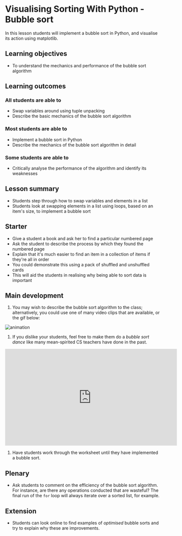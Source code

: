 # Visualising Sorting With Python - Bubble sort

In this lesson students will implement a bubble sort in Python, and visualise its action using matplotlib.

## Learning objectives

- To understand the mechanics and performance of the bubble sort algorithm

## Learning outcomes

### All students are able to

- Swap variables around using tuple unpacking
- Describe the basic mechanics of the bubble sort algorithm

### Most students are able to

- Implement a bubble sort in Python
- Describe the mechanics of the bubble sort algorithm in detail

### Some students are able to

- Critically analyse the performance of the algorithm and identify its weaknesses 

## Lesson summary

- Students step through how to swap variables and elements in a list
- Students look at swapping elements in a list using loops, based on an item's size, to implement a bubble sort

## Starter

- Give a student a book and ask her to find a particular numbered page
- Ask the student to describe the process by which they found the numbered page
- Explain that it's much easier to find an item in a collection of items if they're all in order
- You could demonstrate this using a pack of shuffled and unshuffled cards
- This will aid the students in realising why being able to sort data is important

## Main development

1. You may wish to describe the bubble sort algorithm to the class; alternatively, you could use one of many video clips that are available, or the gif below:

![animation](images/bubble_sort.gif)

1. If you dislike your students, feel free to make them do a *bubble sort dance* like many mean-spirited CS teachers have done in the past.

<iframe width="560" height="315" src="https://www.youtube.com/embed/8vpOOgO-OKQ" frameborder="0" allowfullscreen></iframe>

1. Have students work through the worksheet until they have implemented a bubble sort. 

## Plenary

- Ask students to comment on the efficiency of the bubble sort algorithm. For instance, are there any operations conducted that are wasteful? The final run of the `for` loop will always iterate over a sorted list, for example.

## Extension

- Students can look online to find examples of *optimised* bubble sorts and try to explain why these are improvements.
